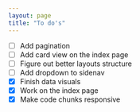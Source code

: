 ```yaml
---
layout: page
title: "To do's"
---
```


  - [ ] Add pagination
  - [ ] Add card view on the index page
  - [ ] Figure out better layouts structure
  - [ ] Add dropdown to sidenav
  - [x] Finish data visuals
  - [x] Work on the index page
  - [x] Make code chunks responsive
